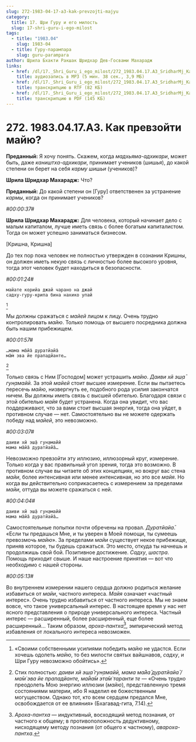 ```yaml
---
slug: 272-1983-04-17-a3-kak-prevzojti-majyu
category:
  title: 17. Шри Гуру и его милость
  slug: 17-shri-guru-i-ego-milost
tags:
  - title: "1983.04"
    slug: 1983-04
  - title: Гуру-парампара
    slug: guru-parampara
author: Шрила Бхакти Ракшак Шридхар Дев-Госвами Махарадж
links:
  - href: /dl/17._Shri_Guru_i_ego_milost/272_1983.04.17.A3_SridharMj_Kak_prevzoyti_mayu.mp3
    title: аудиозапись в MP3 (5 мин. 38 сек., 3,9 МБ)
  - href: /dl/17._Shri_Guru_i_ego_milost/272_1983.04.17.A3_SridharMj_Kak_prevzoyti_mayu.rtf
    title: транскрипцию в RTF (82 КБ)
  - href: /dl/17._Shri_Guru_i_ego_milost/272_1983.04.17.A3_SridharMj_Kak_prevzoyti_mayu.pdf
    title: транскрипцию в PDF (145 КБ)
---
```


# 272. 1983.04.17.A3. Как превзойти майю?

**Преданный:** Я хочу понять. Скажем, когда *мадхьяма-адхикари*, может быть, даже *каништха-адхикари*, принимает учеников (*шишья*), до какой степени он берет на себя *карму* *шишьи* (учеников)?

**Шрила Шридхар Махарадж:** Что?

**Преданный:** До какой степени он [Гуру] ответственен за устранение *кармы*, когда он принимает учеников?

*#00:00:37#*

**Шрила Шридхар Махарадж:** Для человека, который начинает дело с малым капиталом, лучше иметь связь с более богатым капиталистом. Тогда он может успешно заниматься бизнесом.

[Кришна, Кришна]

До тех пор пока человек не полностью утвержден в сознании Кришны, он должен иметь некую связь с личностью более высокого уровня, тогда этот человек будет находиться в безопасности.

*#00:01:24#*

    майате корийа джай чарано на джай
    садху-гуру-крипа бина нахико упай
[^_ftn1]

Мы должны сражаться с *майей* лицом к лицу. Очень трудно контролировать *майю*. Только помощь от высшего посредника должна быть нашим прибежищем.

*#00:01:57#*

    …мама ма̄йа̄ дуратйайа̄
    ма̄м̇ эва йе прападйанте…
[^_ftn2]

Только связь с Ним [Господом] может устрашить *майю*. *Даиви хй эш̣а̄ гун̣амайӣ.* За этой *майей* стоит высшее измерение. Если вы пытаетесь пересечь *майю*, низвергнуть ее, подобного рода усилия закончатся ничем. Вы должны иметь связь с высшей обителью. Благодаря связи с этой обителью *майя* будет устранена. Когда она увидит, что вас поддерживают, что за вами стоит высшая энергия, тогда она уйдет, в противном случае — нет. Самостоятельно вы не можете одержать победу над *майей*, это невозможно.

*#00:03:07#*

    даиви хй эш̣а̄ гун̣амайӣ
    мама ма̄йа̄ дуратйайа̄…

Невозможно превзойти эту иллюзию, иллюзорный круг, измерение. Только когда у вас правильный угол зрения, тогда это возможно. В противном случае вы читаете об этих концепциях, но вокруг вас стена *майи*, более интенсивная или менее интенсивная, но это все *майя*. Но когда вы действительно соприкасаетесь с измерением за пределами *майи*, оттуда вы можете сражаться с ней.

*#00:04:04#*

    даиви хй эш̣а̄ гун̣амайӣ
    мама ма̄йа̄ дуратйайа̄…

Самостоятельные попытки почти обречены на провал. *Дуратйайа̄*. «Если ты предашься Мне, и ты уверен в Моей помощи, ты сумеешь превозмочь *майю*». За пределами *майи* существует некое прибежище, приняв которое, ты будешь сражаться. Это место, откуда ты начнешь и продолжишь свой бой. Позитивное достижение. *Садху*, *шастра*. Помощь приходит свыше. И наше настроение принятия — вот что необходимо с нашей стороны.

*#00:05:13#*

Во внутреннем измерении нашего сердца должно родиться желание избавиться от *майи*, частного интереса. *Майя* означает «частный интерес». Очень трудно избавиться от частного интереса. Мы не знаем вовсе, что такое универсальный интерес. В настоящее время у нас нет ясного представления о природе универсального интереса. Частный интерес — расширенный, более расширенный, еще более расширенный… Таким образом, *ароха-пантха*[^_ftn3], эмпирический метод избавления от локального интереса невозможен.



[^_ftn1]: «Своими собственными усилиями победить *майю* не удастся. Если хочешь одолеть *майю*, то без милости святых вайшнавов, *садху*, и Шри Гуру невозможно обойтись».

[^_ftn2]: Стих полностью: *даиви хй эш̣а̄ гун̣амайӣ, мама ма̄йа̄ дуратйайа̄ / ма̄м̇ эва йе прападйанте, ма̄йа̄м эта̄м̇ таранти те* — «Очень трудно преодолеть Мою энергию иллюзии (*майю*), представленную тремя состояниями материи, ибо Я наделил ее божественным могуществом. Однако тот, кто всем сердцем предался Мне, освобождается от ее влияния» (Бхагавад-гита, 7.14).

[^_ftn3]: *Ароха-пантха* — индуктивный, восходящий метод познания, от частного к общему; в противоположность дедуктивному, нисходящему методу познания (от общего к частному), *авароха-пантха*.

